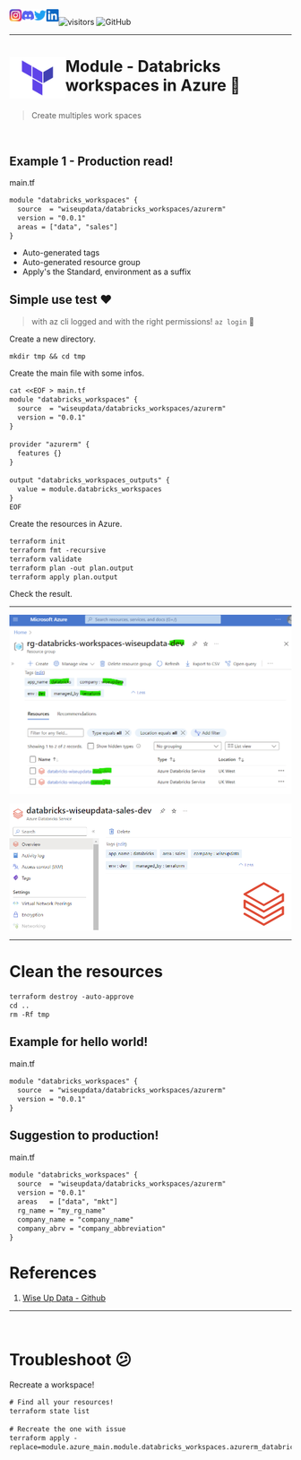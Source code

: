 <a href="https://github.com/wiseupdata/terraform-azurerm-databricks_workspaces">
  <img align="left" alt="Wise Up Data's Instagram" width="22px" src="https://raw.githubusercontent.com/wiseupdata/terraform-azurerm-databricks_workspaces/main/assets/instagram.png" />   
</a> 
<a href="https://github.com/wiseupdata/terraform-azurerm-databricks_workspaces">
  <img align="left" alt="wise Up Data's Discord" width="22px" src="https://raw.githubusercontent.com/wiseupdata/terraform-azurerm-databricks_workspaces/main/assets/discord.svg" />
</a>
<a href="https://github.com/wiseupdata/terraform-azurerm-databricks_workspaces">
  <img align="left" alt="wise Up Data | Twitter" width="22px" src="https://raw.githubusercontent.com/wiseupdata/terraform-azurerm-databricks_workspaces/main/assets/twitter.svg" />
</a>
<a href="https://github.com/wiseupdata/terraform-azurerm-databricks_workspaces">
  <img align="left" alt="wise Up Data's LinkedIN" width="22px" src="https://raw.githubusercontent.com/wiseupdata/terraform-azurerm-databricks_workspaces/6b3dc41c772ba34c80e0bcb7485044db43e5d2a2/assets/linkedin.svg" />
</a>

![visitors](https://visitor-badge.glitch.me/badge?page_id=wiseupdata.terraform-azurerm-databricks_workspaces&left_color=green&right_color=black)
![GitHub](https://img.shields.io/github/license/wiseupdata/terraform-azurerm-databricks_workspaces)

---

<h1>
<img align="left" alt="DP-203" src="https://raw.githubusercontent.com/wiseupdata/terraform-azurerm-databricks_workspaces/main/assets/terraform.png" width="100" />

Module - Databricks workspaces in Azure 🚀️

</h1>

> Create multiples work spaces

<br>

## Example 1 - Production read!

main.tf

```
module "databricks_workspaces" {
  source  = "wiseupdata/databricks_workspaces/azurerm"
  version = "0.0.1"
  areas = ["data", "sales"]
}
```

- Auto-generated tags
- Auto-generated resource group
- Apply's the Standard, environment as a suffix

## Simple use test ❤️

> with az cli logged and with the right permissions! `az login` 👀️

Create a new directory.

```
mkdir tmp && cd tmp 
```

Create the main file with some infos.

```
cat <<EOF > main.tf
module "databricks_workspaces" {
  source  = "wiseupdata/databricks_workspaces/azurerm"
  version = "0.0.1"
}

provider "azurerm" {
  features {}
}

output "databricks_workspaces_outputs" {
  value = module.databricks_workspaces
}
EOF
```

Create the resources in Azure.

```
terraform init
terraform fmt -recursive
terraform validate
terraform plan -out plan.output
terraform apply plan.output
```

Check the result.

---

![](https://raw.githubusercontent.com/wiseupdata/terraform-azurerm-databricks_workspaces/main/assets/20230321_211722_image.png)


![](https://raw.githubusercontent.com/wiseupdata/terraform-azurerm-databricks_workspaces/main/assets/20230321_211843_image.png)

---

# Clean the resources

```
terraform destroy -auto-approve
cd ..
rm -Rf tmp
```

## Example for hello world!

main.tf

```
module "databricks_workspaces" {
  source  = "wiseupdata/databricks_workspaces/azurerm"
  version = "0.0.1"
}
```

## Suggestion to  production!

main.tf

```
module "databricks_workspaces" {
  source  = "wiseupdata/databricks_workspaces/azurerm"
  version = "0.0.1"
  areas   = ["data", "mkt"]
  rg_name = "my_rg_name"
  company_name = "company_name"
  company_abrv = "company_abbreviation"
}
```

# References

1. [Wise Up Data - Github](https://github.com/wiseupdata)

---

<br>

# Troubleshoot 😕

Recreate a workspace!

```
# Find all your resources!
terraform state list 

# Recreate the one with issue
terraform apply -replace=module.azure_main.module.databricks_workspaces.azurerm_databricks_workspace.this[0]
```

